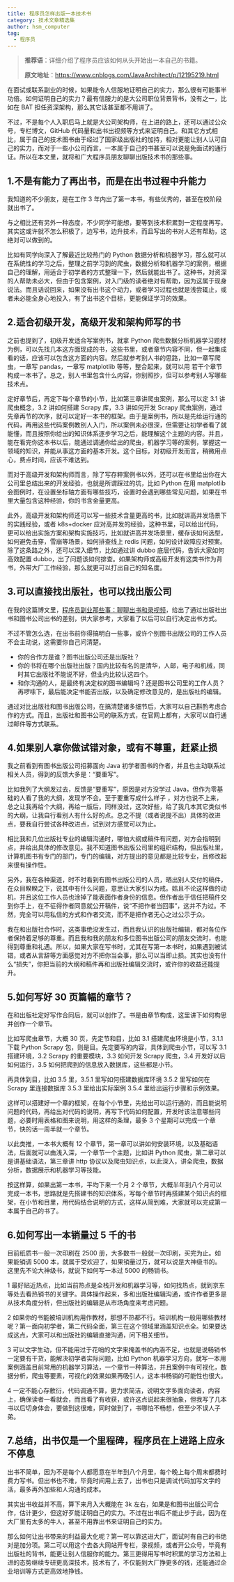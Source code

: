 ```yaml
---
title: 程序员怎样出版一本技术书
category: 技术文章精选集
author: hsm_computer
tag:
  - 程序员
---
```


> **推荐语**：详细介绍了程序员应该如何从头开始出一本自己的书籍。
>
> **原文地址**：<https://www.cnblogs.com/JavaArchitect/p/12195219.html>

在面试或联系副业的时候，如果能令人信服地证明自己的实力，那么很有可能事半功倍。如何证明自己的实力？最有信服力的是大公司职位背景背书，没有之一，比如在 BAT 担任资深架构，那么其它话甚至都不用讲了。

不过，不是每个人入职后马上就是大公司架构师，在上进的路上，还可以通过公众号，专栏博文，GitHub 代码量和出书出视频等方式来证明自己。和其它方式相比，属于自己的技术图书由于经过了国家级出版社的加持，相对更能让别人认可自己的实力，而对于一些小公司而言，一本属于自己的书甚至可以说是免面试的通行证。所以在本文里，就将和广大程序员朋友聊聊出版技术书的那些事。

## 1.不是有能力了再出书，而是在出书过程中升能力

我知道的不少朋友，是在工作 3 年内出了第一本书，有些优秀的，甚至在校阶段就出书了。

与之相比还有另外一种态度，不少同学可能想，要等到技术积累到一定程度再写。其实这或许就不怎么积极了，边写书，边升技术，而且写出的书对人还有帮助，这绝对可以做到的。

比如有同学向深入了解最近比较热门的 Python 数据分析和机器学习，那么就可以在系统性的学习之后，整理之前学习到的爬虫，数据分析和机器学习的案例，根据自己的理解，用适合于初学者的方式整理一下，然后就能出书了。这种书，对资深的人帮助未必大，但由于包含案例，对入门级的读者绝对有帮助，因为这属于现身说法。而且话说回来，如果没有出书这个动力，或者学习过程也就是浅尝辄止，或者未必能全身心地投入，有了出书这个目标，更能保证学习的效果。

## 2.适合初级开发，高级开发和架构师写的书

之前也提到了，初级开发适合写案例书，就拿 Python 爬虫数据分析机器学习题材为例，可以先找几本这方面现成的书，这些书里，或者章节内容不同，但一起集成看的话，应该可以包含这方面的内容。然后就参考别人书的思路，比如一章写爬虫，一章写 pandas，一章写 matplotlib 等等，整合起来，就可以用 若干个章节构成一本书了。总之，别人书里包含什么内容，你别照抄，但可以参考别人写哪些技术点。

定好章节后，再定下每个章节的小节，比如第三章讲爬虫案例，那么可以定 3.1 讲爬虫概念，3.2 讲如何搭建 Scrapy 库，3.3 讲如何开发 Scrapy 爬虫案例，通过先章再节的次序，就可以定好一本书的框架。由于是案例书，所以是先给运行通的代码，再用这些代码案例教别人入门，所以案例未必很深，但需要让初学者看了就能懂，而且按照你给出的知识体系逐步学习之后，能理解这个主题的内容。并且，能在看完你这本书以后，能通过调通你给出的爬虫，机器学习等的案例，掌握这一领域的知识，并能从事这方面的基本开发。这个目标，对初级开发而言，稍微用点心，费点时间，应该不难达到。

而对于高级开发和架构师而言，除了写存粹案例书以外，还可以在书里给出你在大公司里总结出来的开发经验，也就是所谓踩过的坑，比如 Python 在用 matplotlib 会图例时，在设置坐标轴方面有哪些技巧，设置时会遇到哪些常见问题，如果在书里大量包含这种经验，你的书含金量更高。

此外，高级开发和架构师还可以写一些技术含量更高的书，比如就讲高并发场景下的实践经验，或者 k8s+docker 应对高并发的经验，这种书里，可以给出代码，更可以给出实施方案和架构实施技巧，比如就讲高并发场景里，缓存该如何选型，如何避免击穿，雪崩等场景，如何排查线上 redis 问题，如何设计故障应对预案。除了这条路之外，还可以深入细节，比如通过讲 dubbo 底层代码，告诉大家如何高效配置 dubbo，出了问题该如何排查。如果架构师或高级开发有这类书作为背书，外带大厂工作经验，那么就更可以打出自己的知名度。

## 3.可以直接找出版社，也可以找出版公司

在我的这篇博文里，[程序员副业那些事：聊聊出书和录视频](https://www.cnblogs.com/JavaArchitect/p/11616906.html)，给出了通过出版社出书和图书公司出书的差别，供大家参考，大家看了以后可以自行决定出书方式。

不过不管怎么选，在出书前你得搞明白一些事，或许个别图书出版公司的工作人员不会主动说，这需要你自己问清楚。

- 你的合作方是谁？图书出版公司还是出版社？
- 你的书将在哪个出版社出版？国内比较有名的是清华，人邮，电子和机械，同时其它出版社不能说不好，但业内比较认这四个。
- 和你沟通的人，是最终有决定权的图书编辑吗？还是图书公司里的工作人员？再啰嗦下，最后能决定书能否出版，以及确定修改意见的，是出版社的编辑。

通过对比出版社和图书出版公司，在搞清楚诸多细节后，大家可以自己斟酌考虑合作的方式。而且，出版社和图书公司的联系方式，在官网上都有，大家可以自行通过邮件等方式联系。

## 4.如果别人拿你做试错对象，或有不尊重，赶紧止损

我之前看到有图书出版公司招募面向 Java 初学者图书的作者，并且也主动联系过相关人员，得到的反馈大多是：“要重写”。

比如我列了大纲发过去，反馈是“要重写”，原因是对方没学过 Java，但作为零基础的人看了我的大纲，发现学不会。至于要重写成什么样子 ，对方也说不上来，总之让我再给个大纲，再给一版后，同样没过，这次好些，给了我几本其它类似书的大纲，让我自行看别人有什么好的点。总之不提（或者说提不出）具体的改进点，要我自行尝试各种改进点，试到对方感觉可以为止。

相比我和几位出版社专业的编辑沟通时，哪怕大纲或稿件有问题，对方会指明到点，并给出具体的修改意见。我不知道图书出版公司里的组织结构，但出版社里，计算机图书有专门的部门，专门的编辑，对方提出的意见都是比较专业，且修改起来很有操作性。

另外，我在各种渠道，时不时看到有图书出版公司的人员，晒出别人交付的稿件，在众目睽睽之下，说其中有什么问题，意思让大家引以为戒。姑且不论这样做的动机，并且这位工作人员也涂掉了能表面作者身份的信息。但作者出于信任把稿件交到你手上，在不征得作者同意就公开稿件，说“不把作者当回事”，这并不为过。不然，完全可以用私信的方式和作者交流，而不是把作者无心之过公示于众。

我在和出版社合作时，这类事绝没发生过，而且我认识的出版社编辑，都对各位作者保持着足够的尊重。而且我和我的朋友和多位图书出版公司的朋友交流时，也能得到尊重和礼遇。所以，如果大家在写书时，尤其在写第一本书时，如果遇到被试错，或者从言辞等方面感觉对方不把你当会事，那么可以当即止损。其实也没有什么“损失”，你把当前的大纲和稿件再和出版社编辑交流时，或许你的收益还能提升。

## 5.如何写好 30 页篇幅的章节？

在和出版社定好写作合同后，就可以创作了。书是由章节构成，这里讲下如何构思并创作一个章节。

比如写爬虫章节，大概 30 页，先定节和目，比如 3.1 搭建爬虫环境是小节，3.1.1 下载 Python Scrapy 包，则是目。先定要写的内容，具体到爬虫小节，可以写 3.1 搭建环境，3.2 Scrapy 的重要模块，3.3 如何开发 Scrapy 爬虫，3.4 开发好以后如何运行，3.5 如何把爬到的信息放入数据库，这些都是小节。

再具体到目，比如 3.5 里，3.5.1 里写如何搭建数据库环境 3.5.2 里写如何在 Scrapy 里连接数据库 3.5.3 里给出实际案例 3.5.4 里给出运行步骤和示例效果。

这样可以搭建好一个章的框架，在每个小节里，先给出可以运行通的，而且能说明问题的代码，再给出对代码的说明，再写下代码如何配置，开发时该注意哪些问题，必要时用表格和图来说明，用这样的条理，最多 3 个星期可以完成一个章节，快的话一周半就一个章节。

以此类推，一本书大概有 12 个章节，第一章可以讲如何安装环境，以及基础语法，后面就可以由浅入深，一个章节一个主题，比如讲 Python 爬虫，第二章可以是讲基础语法，第三章讲 http 协议以及爬虫知识点，以此深入，讲全爬虫，数据分析，数据展示和机器学习等技能。

按这样算，如果出第一本书，平均下来一个月 2 个章节，大概半年到八个月可以完成一本书，思路就是先搭建书的知识体系，写每个章节时再搭建某个知识点的框架，在小节和目里，用代码结合说明的方式，这样从简到难，大家就可以完成第一本属于自己的书了。

## 6.如何写出一本销量过 5 千的书

目前纸质书一般一次印刷在 2500 册，大多数书一般就一次印刷，买完为止。如果能销调 5000 本，就属于受欢迎了，如果销量过万，就可以说是大神级书的。这里先不论大神级书，就说下如何写一本过 5000 的畅销书。

1 最好贴近热点，比如当前热点是全栈开发和机器学习等，如何找热点，就到京东等处去看热销书的关键字。具体操作起来，多和出版社编辑沟通，或许作者更多是从技术角度分析，但出版社的编辑是从市场角度来考虑问题。

2 如果你的书能被培训机构用作教材，那想不热都不行。培训机构一般用哪些教材呢？第一面向初学者，第二代码全面，第三在这个领域里涵盖知识点全。如果要达成这点，大家可以和出版社的编辑直接沟通，问下相关细节。

3 可以文字生动，但不能用过于花哨的文字来掩盖书的内涵不足，也就是说畅销书一定要有干货，能解决初学者实际问题，比如 Python 机器学习方向，就写一本用案例涵盖目前常用的机器学习算法，一个章节一种算法，并且案例中有可视化，数据分析，爬虫等要素，可视化的效果如果再吸引人，这本书畅销的可能性也很大。

4 一定不能心存敷衍，代码调通不算，更力求简洁，说明文字多面向读者，内容上，确保读者一看就会，而且看了有收获，或许这点说起来很抽象，但我写了几本书以后切身体会，要做到这很难，同时做到了，书哪怕不畅想，但至少不误人子弟。

## 7.总结，出书仅是一个里程碑，程序员在上进路上应永不停息

出书不简单，因为不是每个人都愿意在半年到八个月里，每个晚上每个周末都费时费力写书。但出书也不难，毕竟时间用上去了，出书也只是调试代码加写文字的活，最多再外加些和人沟通的成本。

其实出书收益并不高，算下来月入大概能在 3k 左右，如果是和图书出版公司合作，估计更少，但这好歹能证明自己的实力。不过在出书后不能止步于此，因为在大厂里有太多的牛人，甚至不用靠出书来证明自己的实力。

那么如何让出书带来的利益最大化呢？第一可以靠这进大厂，面试时有自己的书绝对是加分项。第二可以用这个去各大网站开专栏，录视频，或者开公众号，毕竟有出版社的背书，能更让别人信服你的能力。第三更得用写书时积累的学习方法和上进的态势继续专研更高深技术，技术有了，不仅能到大厂挣更多的钱，还能通过企业培训等方式更高效地挣钱。

<!-- @include: @article-footer.snippet.md -->

